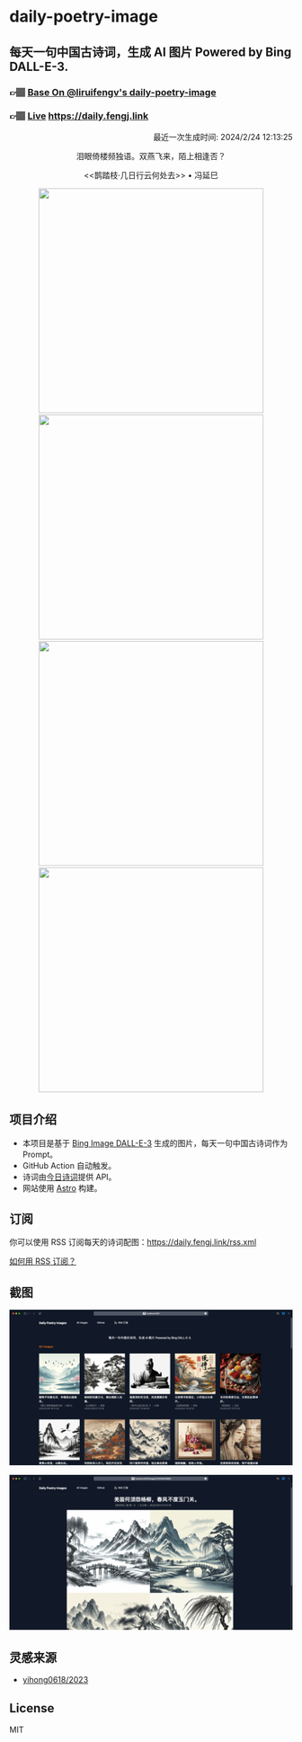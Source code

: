 
# daily-poetry-image

## 每天一句中国古诗词，生成 AI 图片 Powered by Bing DALL-E-3.

### 👉🏽 [Base On @liruifengv's daily-poetry-image](https://github.com/liruifengv/daily-poetry-image)

### 👉🏽 [Live](https://daily.fengj.link) https://daily.fengj.link

<p align="right">
  最近一次生成时间: 2024/2/24 12:13:25
</p>
<p align="center">
泪眼倚楼频独语。双燕飞来，陌上相逢否？
</p>
<p align="center">
<<鹊踏枝·几日行云何处去>> • 冯延巳
</p>
<p align="center">
<img src="https://tse3.mm.bing.net/th/id/OIG2.EI.qT0NkozGgn9sml6Et" height="400" width="400" />
<img src="https://tse3.mm.bing.net/th/id/OIG2.H0KFDzD66UiIcJAreo2E" height="400" width="400" />
<img src="https://tse4.mm.bing.net/th/id/OIG2.nZAzMqsGScMR_RFF0bTa" height="400" width="400" />
<img src="https://tse3.mm.bing.net/th/id/OIG2.JM8Zm8eIBpy086LtRNll" height="400" width="400" />
</p>

## 项目介绍

-   本项目是基于 [Bing Image DALL-E-3](https://www.bing.com/images/create) 生成的图片，每天一句中国古诗词作为 Prompt。
-   GitHub Action 自动触发。
-   诗词由[今日诗词](https://www.jinrishici.com/)提供 API。
-   网站使用 [Astro](https://astro.build) 构建。

## 订阅

你可以使用 RSS 订阅每天的诗词配图：https://daily.fengj.link/rss.xml

[如何用 RSS 订阅？](https://zhuanlan.zhihu.com/p/55026716)

## 截图

![图片列表](./screenshots/Snipaste_2023-12-28_21-00-26.png)

![图片详情](./screenshots/Snipaste_2023-12-28_21-00-53.png)

## 灵感来源

-   [yihong0618/2023](https://github.com/yihong0618/2023)

## License

MIT
